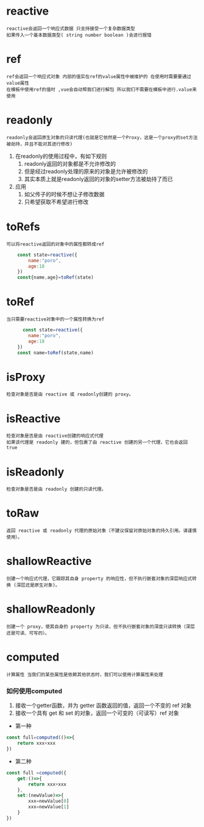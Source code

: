 # reactive  
    reactive会返回一个响应式数据 只支持接受一个复杂数据类型
    如果传入一个基本数据类型( string number boolean )会进行报错
# ref 
    ref会返回一个响应式对象 内部的值实在ref的value属性中被维护的 在使用时需要要通过value属性 
    在模板中使用ref的值时 ,vue会自动帮我们进行解包 所以我们不需要在模板中进行.value来使用    
# readonly
    readonly会返回原生对象的只读代理(也就是它依然是一个Proxy，这是一个proxy的set方法被劫持，并且不能对其进行修改)
1. 在readonly的使用过程中，有如下规则
   1. readonly返回的对象都是不允许修改的
   2. 但是经过readonly处理的原来的对象是允许被修改的
   3. 其实本质上就是readonly返回的对象的setter方法被劫持了而已
2. 应用
   1. 如父传子的时候不想让子修改数据
   2. 只希望获取不希望进行修改
# toRefs
    可以将reactive返回的对象中的属性都转成ref
```javascript
    const state=reactive({
        name:"poro",
        age:18
    })
    const{name,age}=toRef(state)
```
# toRef
    当只需要reactive对象中的一个属性转换为ref
```javascript
      const state=reactive({
        name:"poro",
        age:18
    })
    const name=toRef(state,name)
```
# isProxy
    检查对象是否是由 reactive 或 readonly创建的 proxy。
# isReactive
    检查对象是否是由 reactive创建的响应式代理
    如果该代理是 readonly 建的，但包裹了由 reactive 创建的另一个代理，它也会返回 true
# isReadonly
    检查对象是否是由 readonly 创建的只读代理。
# toRaw
    返回 reactive 或 readonly 代理的原始对象（不建议保留对原始对象的持久引用。请谨慎使用）。
# shallowReactive
    创建一个响应式代理，它跟踪其自身 property 的响应性，但不执行嵌套对象的深层响应式转换 (深层还是原生对象)。
# shallowReadonly
    创建一个 proxy，使其自身的 property 为只读，但不执行嵌套对象的深度只读转换（深层还是可读、可写的）。
# computed
    计算属性 当我们的某些属性是依赖其他状态时，我们可以使用计算属性来处理

### 如何使用computed
1.  接收一个getter函数，并为 getter 函数返回的值，返回一个不变的 ref 对象
2.  接收一个具有 get 和 set 的对象，返回一个可变的（可读写）ref 对象

- 第一种
```javascript
const full=computed(()=>{
    return xxx+xxx
})
```
- 第二种
```javascript
const full =computed({
    get:()=>{
        return xxx+xxx
    },
    set:(newValue)=>{
        xxx=newValue[0]
        xxx=newValue[1]
    }
})
```
